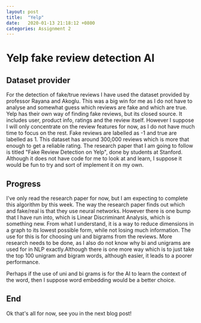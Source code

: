 ```yaml
---
layout: post
title:  "Yelp"
date:   2020-01-13 21:18:12 +0800
categories: Assignment 2
---
```



# Yelp fake review detection AI

## Dataset provider
For the detection of fake/true reviews I have used the dataset provided by
professor Rayana and Akoglu. This was a big win for me as I do not have to analyse and somewhat guess which reviews are fake and which are true.
Yelp has their own way of finding fake reviews, but its closed source. It includes user, product info, ratings and the review itself. However I suppose I will only concentrate on the review features for now, as I do not have much time to focus on the rest. Fake reviews are labelled as -1 and true are labelled as 1. 
This dataset has around 300,000 reviews which is more that enough to get a reliable rating. The research paper that I am going to follow is titled "Fake Review Detection on Yelp", done by students at Stanford. Although it does not have code for me to look at and learn, I suppose it would be fun to try and sort of implement it on my own.


## Progress
I've only read the research paper for now, but I am expecting to complete this algorithm by this week. 
The way the research paper finds out which and fake/real is that they use neural networks. However there is one bump that I have run into, which is Linear Discriminant Analysis, which is something new. From what I understand, it is a way to reduce dimensions in a graph to its lowest possible form, while not losing much information. 
The use for this is for choosing uni and bigrams from the reviews. More research needs to be done, as I also do not know why bi and unigrams are used for in NLP exactly.Although there is one more way which is to just take the top 100 unigram and bigram words, although easier, it leads
to a poorer performance. 

Perhaps if the use of uni and bi grams is for the AI to learn the context of the word, then I suppose word embedding would be a better choice.



## End 
Ok that's all for now, see you in the next blog post!
